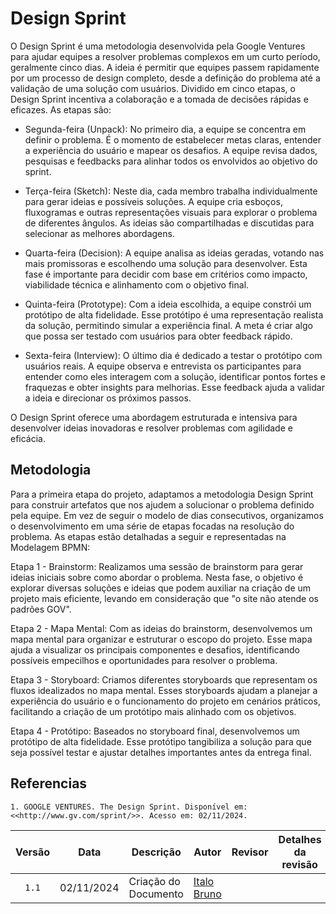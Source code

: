# Design Sprint

O Design Sprint é uma metodologia desenvolvida pela Google Ventures para ajudar equipes a resolver problemas complexos em um curto período, geralmente cinco dias. A ideia é permitir que equipes passem rapidamente por um processo de design completo, desde a definição do problema até a validação de uma solução com usuários. Dividido em cinco etapas, o Design Sprint incentiva a colaboração e a tomada de decisões rápidas e eficazes. As etapas são:

* Segunda-feira (Unpack): No primeiro dia, a equipe se concentra em definir o problema. É o momento de estabelecer metas claras, entender a experiência do usuário e mapear os desafios. A equipe revisa dados, pesquisas e feedbacks para alinhar todos os envolvidos ao objetivo do sprint.

* Terça-feira (Sketch): Neste dia, cada membro trabalha individualmente para gerar ideias e possíveis soluções. A equipe cria esboços, fluxogramas e outras representações visuais para explorar o problema de diferentes ângulos. As ideias são compartilhadas e discutidas para selecionar as melhores abordagens.

* Quarta-feira (Decision): A equipe analisa as ideias geradas, votando nas mais promissoras e escolhendo uma solução para desenvolver. Esta fase é importante para decidir com base em critérios como impacto, viabilidade técnica e alinhamento com o objetivo final.

* Quinta-feira (Prototype): Com a ideia escolhida, a equipe constrói um protótipo de alta fidelidade. Esse protótipo é uma representação realista da solução, permitindo simular a experiência final. A meta é criar algo que possa ser testado com usuários para obter feedback rápido.

* Sexta-feira (Interview): O último dia é dedicado a testar o protótipo com usuários reais. A equipe observa e entrevista os participantes para entender como eles interagem com a solução, identificar pontos fortes e fraquezas e obter insights para melhorias. Esse feedback ajuda a validar a ideia e direcionar os próximos passos.

O Design Sprint oferece uma abordagem estruturada e intensiva para desenvolver ideias inovadoras e resolver problemas com agilidade e eficácia.

## Metodologia

Para a primeira etapa do projeto, adaptamos a metodologia Design Sprint para construir artefatos que nos ajudem a solucionar o problema definido pela equipe. Em vez de seguir o modelo de dias consecutivos, organizamos o desenvolvimento em uma série de etapas focadas na resolução do problema. As etapas estão detalhadas a seguir e representadas na Modelagem BPMN:

Etapa 1 - Brainstorm: Realizamos uma sessão de brainstorm para gerar ideias iniciais sobre como abordar o problema. Nesta fase, o objetivo é explorar diversas soluções e ideias que podem auxiliar na criação de um projeto mais eficiente, levando em consideração que "o site não atende os padrões GOV".

Etapa 2 - Mapa Mental: Com as ideias do brainstorm, desenvolvemos um mapa mental para organizar e estruturar o escopo do projeto. Esse mapa ajuda a visualizar os principais componentes e desafios, identificando possíveis empecilhos e oportunidades para resolver o problema.

Etapa 3 - Storyboard: Criamos diferentes storyboards que representam os fluxos idealizados no mapa mental. Esses storyboards ajudam a planejar a experiência do usuário e o funcionamento do projeto em cenários práticos, facilitando a criação de um protótipo mais alinhado com os objetivos.

Etapa 4 - Protótipo: Baseados no storyboard final, desenvolvemos um protótipo de alta fidelidade. Esse protótipo tangibiliza a solução para que seja possível testar e ajustar detalhes importantes antes da entrega final.

## Referencias

    1. GOOGLE VENTURES. The Design Sprint. Disponível em: <<http://www.gv.com/sprint/>>. Acesso em: 02/11/2024.

|Versão|Data|Descrição|Autor|Revisor|Detalhes da revisão |
|:----:|----|---------|-----|:-------:| -- |
|`1.1` | 02/11/2024| Criação do Documento | [Italo Bruno](https://github.com/italobrunoM)  | | |